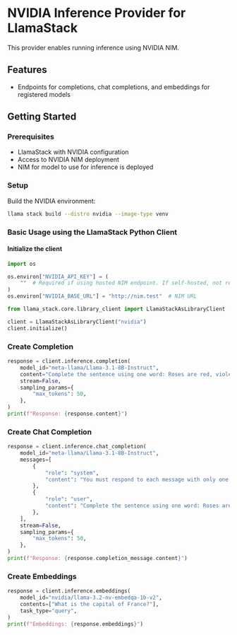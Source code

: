 # NVIDIA Inference Provider for LlamaStack

This provider enables running inference using NVIDIA NIM.

## Features
- Endpoints for completions, chat completions, and embeddings for registered models

## Getting Started

### Prerequisites

- LlamaStack with NVIDIA configuration
- Access to NVIDIA NIM deployment
- NIM for model to use for inference is deployed

### Setup

Build the NVIDIA environment:

```bash
llama stack build --distro nvidia --image-type venv
```

### Basic Usage using the LlamaStack Python Client

#### Initialize the client

```python
import os

os.environ["NVIDIA_API_KEY"] = (
    ""  # Required if using hosted NIM endpoint. If self-hosted, not required.
)
os.environ["NVIDIA_BASE_URL"] = "http://nim.test"  # NIM URL

from llama_stack.core.library_client import LlamaStackAsLibraryClient

client = LlamaStackAsLibraryClient("nvidia")
client.initialize()
```

### Create Completion

```python
response = client.inference.completion(
    model_id="meta-llama/Llama-3.1-8B-Instruct",
    content="Complete the sentence using one word: Roses are red, violets are :",
    stream=False,
    sampling_params={
        "max_tokens": 50,
    },
)
print(f"Response: {response.content}")
```

### Create Chat Completion

```python
response = client.inference.chat_completion(
    model_id="meta-llama/Llama-3.1-8B-Instruct",
    messages=[
        {
            "role": "system",
            "content": "You must respond to each message with only one word",
        },
        {
            "role": "user",
            "content": "Complete the sentence using one word: Roses are red, violets are:",
        },
    ],
    stream=False,
    sampling_params={
        "max_tokens": 50,
    },
)
print(f"Response: {response.completion_message.content}")
```

### Create Embeddings
```python
response = client.inference.embeddings(
    model_id="nvidia/llama-3.2-nv-embedqa-1b-v2",
    contents=["What is the capital of France?"],
    task_type="query",
)
print(f"Embeddings: {response.embeddings}")
```